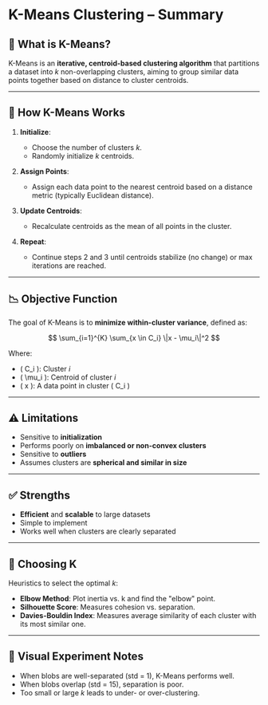 
# K-Means Clustering – Summary

## 📌 What is K-Means?

K-Means is an **iterative, centroid-based clustering algorithm** that partitions a dataset into *k* non-overlapping clusters, aiming to group similar data points together based on distance to cluster centroids.

---

## 🔁 How K-Means Works

1. **Initialize**:
   - Choose the number of clusters *k*.
   - Randomly initialize *k* centroids.

2. **Assign Points**:
   - Assign each data point to the nearest centroid based on a distance metric (typically Euclidean distance).

3. **Update Centroids**:
   - Recalculate centroids as the mean of all points in the cluster.

4. **Repeat**:
   - Continue steps 2 and 3 until centroids stabilize (no change) or max iterations are reached.

---

## 📉 Objective Function

The goal of K-Means is to **minimize within-cluster variance**, defined as:

$$
\sum_{i=1}^{K} \sum_{x \in C_i} \|x - \mu_i\|^2
$$

Where:

- \( C_i \): Cluster *i*  
- \( \mu_i \): Centroid of cluster *i*  
- \( x \): A data point in cluster \( C_i \)

---

## ⚠️ Limitations

- Sensitive to **initialization**
- Performs poorly on **imbalanced or non-convex clusters**
- Sensitive to **outliers**
- Assumes clusters are **spherical and similar in size**

---

## ✅ Strengths

- **Efficient** and **scalable** to large datasets
- Simple to implement
- Works well when clusters are clearly separated

---

## 🧠 Choosing K

Heuristics to select the optimal *k*:

- **Elbow Method**: Plot inertia vs. k and find the "elbow" point.
- **Silhouette Score**: Measures cohesion vs. separation.
- **Davies-Bouldin Index**: Measures average similarity of each cluster with its most similar one.

---

## 🧪 Visual Experiment Notes

- When blobs are well-separated (std = 1), K-Means performs well.
- When blobs overlap (std = 15), separation is poor.
- Too small or large *k* leads to under- or over-clustering.

